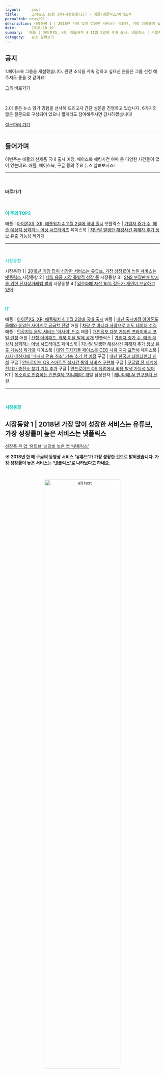 ```yaml
---
layout:     post
title:      스낵뉴스 10월 3주(시장동향/IT) - 애플/넷플릭스/페이스북
permalink: news/91
description: 시장동향 1 | 2018년 가장 많이 성장한 서비스는 유튜브, 가장 성장률이 높은 서비스는 넷플릭스  ,시장동향 2 | 네일 용품 시장 폭발적 성장 중 ,시장동향 3 | SNS 부당판매 방지를 위한 전자상거래법 발의 ,시장동향 4 | 암호화폐 자산 16% 정도가 개인이 보유하고 있어 ,애플 | 아이폰XS, XR, 애플워치 4 11월 2일에 국내 출시 ,애플 | 내년 출시예정 아이폰도 올해와 동일한 사이즈로 공급할 전망 ,에플 | 차량 뿐 아니라 사람으로 지도 데이터 수집 ,애플 | 인공지능 음악 서비스 '아사이' 인수 ,애플 | 개인정보 다운 가능한 프라이버시 포털 런칭 ,애플 | 신형 아이패드, 맥북 이달 말에 공개 ,넷플릭스 | 가입자 증가 수, 매출 예상치 상회하는 어닝 서프라이즈 ,페이스북 | 지난달 발생한 해킹사건 피해자 추가 정보 유출 가능성 제기돼  ,페이스북 | 지난달 발생한 해킹사건에서 한국 계정 약 3만 5천개 유출 ,페이스북 | 대형 투자자들 페이스북 CEO 사퇴 지지 표명해 ,페이스북 | 자사 메신저에 '메시지 전송 취소' 기능 추가 할 예정 ,구글 | 내년 한국에 데이터센터 신설 ,구글 | 안드로이드 OS 스마트폰 실시간 통역 서비스 구현해 ,구글 | 구글맵 전 세계에 전기가 충전소 찾기 기능 추가 ,구글 | 안드로이드 OS 유럽에서 비용 발생 가능성 있어 ,KT | 목소리로 인증하는 간편결제 '지니페이' 개발 ,삼성전자 | 캐나다에 AI 연구센터 신설
date:       2018-10-19
summary:   애플 | 아이폰XS, XR, 애플워치 4 11월 2일에 국내 출시, 넷플릭스 | 가입자 증가 수, 매출 예상치 상회하는 어닝 서프라이즈, 페이스북 | 지난달 발생한 해킹사건 피해자 추가 정보 유출 가능성 제기돼 
category:   뉴스 살펴보기
---
```


## 공지

1.페이스북 그룹을 개설했습니다. 관련 소식을 계속 접하고 싶으신 분들은 그룹 신청 해주셔도 좋을 것 같아요!

[그룹 바로가기](https://www.facebook.com/groups/2025149054465611/?ref=group_browse_new)

<br>

2.더 좋은 뉴스 읽기 경험을 선사해 드리고자 간단 설문을 진행하고 있습니다. 
6가지의 짧은 질문으로 구성되어 있으니 짧게라도 참여해주시면 감사하겠습니다!

<a href="http://bit.ly/2KJo4HB" onclick="ga(send, event, 기사, 설문조사, 서베이);"><span>설문하러 가기</span></a>

- - -

## 들어가며 

이번주는 애플의 신제품 국내 출시 예정, 페이스북 해킹사건 여파 등 다양한 사건들이 많이 있는데요.
애플, 페이스북, 구글 등의 주요 뉴스 살펴보시죠!

- - -

<br>


#### 바로가기 

<br>

<a href="#top3"></a><span style = "color: #00c3bd; font-weight: 700;">이 주의 TOP3</span>

애플 | [아이폰XS, XR, 애플워치 4 11월 2일에 국내 출시](#apple1)
넷플릭스 | [가입자 증가 수, 매출 예상치 상회하는 어닝 서프라이즈](#netflix)
페이스북 | [지난달 발생한 해킹사건 피해자 추가 정보 유출 가능성 제기돼](#facebook1)


- - -


<br>

<a href="#market"></a><span style = "color: #00c3bd">시장동향</span>

시장동향 1 | [2018년 가장 많이 성장한 서비스는 유튜브, 가장 성장률이 높은 서비스는 넷플릭스 ](#market1)
시장동향 2 | [네일 용품 시장 폭발적 성장 중](#market2)
시장동향 3 | [SNS 부당판매 방지를 위한 전자상거래법 발의](#market3)
시장동향 4 | [암호화폐 자산 16% 정도가 개인이 보유하고 있어](#market4)

<br>

<a href="#it"></a><span style = "color: #00c3bd">IT</span>

애플 | [아이폰XS, XR, 애플워치 4 11월 2일에 국내 출시](#apple1)
애플 | [내년 출시예정 아이폰도 올해와 동일한 사이즈로 공급할 전망](#apple2)
애플 | [차량 뿐 아니라 사람으로 지도 데이터 수집](#apple3)
애플 | [인공지능 음악 서비스 '아사이' 인수](#apple4)
애플 | [개인정보 다운 가능한 프라이버시 포털 런칭](#apple5)
애플 | [신형 아이패드, 맥북 이달 말에 공개](#apple6)
넷플릭스 | [가입자 증가 수, 매출 예상치 상회하는 어닝 서프라이즈](#netflix)
페이스북 | [지난달 발생한 해킹사건 피해자 추가 정보 유출 가능성 제기돼 ](#facebook1)
페이스북 | [대형 투자자들 페이스북 CEO 사퇴 지지 표명해](#facebook3)
페이스북 | [자사 메신저에 '메시지 전송 취소' 기능 추가 할 예정](#facebook4)
구글 | [내년 한국에 데이터센터 신설](#google1)
구글 | [안드로이드 OS 스마트폰 실시간 통역 서비스 구현해](#google2)
구글 | [구글맵 전 세계에 전기가 충전소 찾기 기능 추가](#google3)
구글 | [안드로이드 OS 유럽에서 비용 발생 가능성 있어](#google4)
KT | [목소리로 인증하는 간편결제 '지니페이' 개발](#kt)
삼성전자 | [캐나다에 AI 연구센터 신설](#samsung)

- - -

<br>

#### <a name="market"></a><span style = "color: #00c3bd">시장동향</span>

## <a name="market1"></a>시장동향 1 | 2018년 가장 많이 성장한 서비스는 유튜브, 가장 성장률이 높은 서비스는 넷플릭스  
[성장폭 큰 앱 ‘유튜브’·성장비 높은 앱 ‘넷플릭스’](http://www.zdnet.co.kr/news/news_view.asp?artice_id=20181016084241&type=det&re=zdk)


<strong> &#9728; 2018년 한 해 구글의 동영상 서비스 ‘유튜브’가 가장 성장한 것으로 밝혀졌습니다. 가장 성장률이 높은 서비스는 ‘넷플릭스’로 나타났다고 하네요.</strong>

<br>

<p align ="middle">    
 <img src="http://image.zdnet.co.kr/2018/10/16/paikshow_7AETv1H85kx.jpg" alt="alt text" width = "70%">
</p>

<br>



- 앱 분석 업체 와이즈앱이 올해 가장 많이 성장한 앱 9개를 공개했는데요.

- 올해 가장 크게 성장한 앱은 '유튜브'로 4천 788점에서 5천392점으로 604점이 증가했다고 합니다.(1/1 ~ 9/30기준)   
사용자는 올 1월 2천880만 명에서 9월에는 3천109만 명까지 증가했다고 하네요.

-  2위는 '삼성페이'로 910점에서 1천 290점으로 380점이 증가했습니다. 
사용자는 682만 명에서 1천 26만 명까지 증가했다고 하네요.

- 3위는 '인스타그램'으로 1천 41점에서 1천 369점으로 328점이 증가했습니다.   
사용자는 658만 명에서 804만 명까지 증가했다고 하네요.

- 4위는 '카카오페이지'로 698점에서 997점으로 299점이 증가했습니다. 
사용자는 345만 명에서 416만 명까지 증가했다고 하네요.
​
- 5위는 '티맵'으로 572점에서 801점으로 229점이 증가했습니다.   
사용자는 343만 명에서 462만 명까지 증가했다고 하네요.

- 6위부터는 '카카오맵', '당근마켓', '넷플릭스', '토스' 등이 차지했습니다.

- 한편 성장 비율로는 133점에서 265점으로 99% 성장한 넷플릭스가 1위를 차지했습니다.
넷플릭스 사용자는 34만 명에서 90만 명까지 증가했다고 하네요.

<br>

## <a name="market2"></a>시장동향 2 | 네일 용품 시장 폭발적 성장 중
['셀프 네일' 열풍, 용품시장 폭발적 성장](http://www.econovill.com/news/articleView.html?idxno=348580)

<strong> &#9728; 셀프 네일이 여성 소비자들 사이에 인기를 끌고 있습니다.</strong>

- 최근 셀프네일은 온라인과 오프라인을 가리지 않고 인기가 높아지고 있습니다.   
시장조사업체 유로모니터에 따르면 현재 국내 셀프네일 시장 규모는 지난해 822억원대로 성장했다고 합니다. 

- CJ올리브넥트웍스가 운영하는 '올리브영'에 따르면 올해 상반기 셀프 네일 제품 판매금액이 지난해 같은 기간에 비해 80% 증가했습니다.  
작년대비 매출액이 3배 가까이 증가했다고 하는데요. 

- 같은 기간 롯데쇼핑의 H&B스토어 '롭스'에서도 네일 제품 카테고리 매출이 22% 증가했습니다.   
이밖에 온라인 쇼핑몰 11번가는 네일 스티커형 제품 거래액이 65% 늘었다고 밝혔습니다. 

- GS리테일이 운영하는 H&B스토어 '랄라블라'는 올해 상반기 동안 네일 카테고리 매출이 전년 동기간 대비 약 128%로 신장했습니다. 
랄라블라 측에 따르면 손톱정리용 소도구의 매출이 약 118%, 네일 스티커 및 인조손톱류의 매출이 134%, 매니큐어의 매출이 110%로 급증했다고 하네요.

- 셀프 네일이 인기 있는 이유는 편리함과 경제적인 면인 것으로 알려져있습니다.   
기본적으로 네일아트 숍을 방문해 전문적으로 시술을 받는 것에 비해 상대적으로 저렴하고 시간이 적게 걸리기 때문입니다.   
셀프 네일을 할 때 드는 비용은 적게는 몇 천원에서 많게는 2만원 가량인데 반해 네일숍에 방문해 아티스트한테 전문 시술을 받으면 보통 비용은 3만원~10만원 정도의 비용이 든다고 합니다. 

<br>

## <a name="market3"></a>시장동향 3 | SNS 부당판매 방지를 위한 전자상거래법 발의
[ '제2의 미미쿠키 사태' 막는 전자상거래법 발의](http://www.zdnet.co.kr/news/news_view.asp?artice_id=20181018110211&type=det&re=zdk)

<strong> &#9728; 제2의 미미쿠키 사태를 방지하기 위해 소셜미디어 상에 일정 규모 이상의 판매자를 관리 감독 범위에 포함시키는 법안이 발의되었습니다.</strong>

- 최근 SNS 상에서 코스트코 제품을 유기농 제품이라고 속여 부당이득을 취한 미미쿠키 사태가 논란이 된 적 있었는데요.  
국회 정무위원회 소속 이태규 의원(바른미래당)은 전자상거래법의 적용 예외 범위를 한정하는 '전자상거래 등에서의 소비자보호에 관한 법률' 일부 개정안을 발의했다고 밝혔습니다.

- 이태규 의원실에 따르면 현재도 인스타그램에 ‘수제쿠키’, ‘수제케이크’를 검색하면 각각 20만 여개, 35만 여개의 게시물이 올라와 있지만   
대다수 판매자들이 사업자 번호와 통신판매업 신고 여부를 제대로 기재하지 않았다고 하네요.

- 의원은 이번 미미쿠키 사태가 현행 전자상거래법의 허술함 때문에 발생했다고 지적했습니다.   
현행법 상 음식료 등을 인접지역에 판매하기 위한 거래에 대해 통신판매업자 신고, 신원 및 거래조건에 대한 정보의 제공, 청약철회 등을 적용 예외하고 있으나,   
이 법의 적용 예외 범위가 불분명 해 악용의 소지가 있다는 것이 골자입니다.

- 이번에 발의한 전자상거래법 개정안은 적용 예외로 규정하고 있는 ‘일상 생활용품, 음식료 등을 인접지역에 판매하는 거래’를   
‘일상 생활용품, 음식료 등을 인접지역에 판매하는 경우로서 대통령령으로 정하는 거래 빈도 또는 규모 미만의 거래’로 적용 예외 범위를 분명히 함으로써 같은 사태를 방지해고자 했습니다.

- 서울시 전자상거래센터에 따르면 SNS 마켓 피해 사례는 2014년 106건에서 지난해 814건으로 8배 증가했다고 하네요.

<br>

## <a name="market4"></a>시장동향 4 | 암호화폐 자산 16% 정도가 개인이 보유하고 있어
[탈중앙화라더니…"암호화폐 자산 16%만 개인 보유"](http://news1.kr/articles/?3453694)

<strong> &#9728; 암호화폐 자산 중 약 16%만 분산되어있다는 분석이 나왔습니다.</strong>

<br>

<p align ="middle">    
 <img src="http://image.news1.kr/system/photos/2018/10/18/3348403/article.jpg" alt="alt text" width = "70%">
</p>

{: refdef: style="text-align: center;"}
###### _출처 : 뉴스1_
{: refdef}

<br>





- 암호화폐 관련 시장분석업체 'Cryptocompare'는 79쪽 분량의 보고서에서 "암호화폐 생태계 발전과 가치 상승은 참여하는 독립 개발자와 일반 이용자 수치 추이에 달렸다"고 강조했는데요.

- 크립토컨페어 측의 분석에 따르면 암호화폐 가운데 55%는 중앙화된 단체나 조직 등이 보유하고 있다고 합니다.   
또한 30% 가량은 '부분 중앙화'된 조직이 보유하고 있고 16% 정도만 개인에 해당하는 사용자들이 보유한 것으로 확인됐다고 하네요. 

- 또한 게리 겐슬러 전 미국 상품선물거래위원회(CFTC) 위원장이 최근 "암호화폐 규제를 강화하고 이를 증권으로 분류해야 한다"는 발언을 설명하며   
보안에 있어 시장에 확신을 주지 못하고 있는 비트코인보다 분권화와 보안에서 강한 리플과 이더리움이 우세해질 것이라고 예상된다고 보고서에 밝히기도 했습니다.

<br>


#### <a name="it"></a><span style = "color: #00c3bd">IT</span>

## <a name="apple1"></a>애플 | 아이폰XS, XR, 애플워치 4 11월 2일에 국내 출시
[ 아이폰XS·아이폰XR·애플워치4'...내달 2일 동시 출격](http://www.etnews.com/20181012000269)
[ '아이폰XS·XR·애플워치4' 11월2일 국내 출시 확정(종합)](http://view.asiae.co.kr/news/view.htm?idxno=2018101807431684700)

<strong> &#9728; 애플이 아이폰XS, 아이폰XS MAX, 아이폰XR, 애플워치 시리즈4가 11월 2일 국내에 동시 출시됩니다. </strong>

<br>

<p align ="middle">    
 <img src="http://img.etnews.com/photonews/1810/1117905_20181012162415_758_0001.jpg" alt="alt text" width = "70%">
</p>

<br>


- 애플이 여러 신제품을 동시에 출시하는 건 이번이 처음인데요.   
현재 삼성, 화웨이 등 스마트폰 제조사 간 경쟁이 치열해지고 있다는 점을 고려하면 이번 출시는 초기 판매량을 확대할 수 있다는 점, 
경쟁사 신제품 출시에 대비할 수 있다는 점, 국가별 출시 시기에 따른 소비자 불만을 최소화할 수 있다는 점 등을 두루 감안한 결정으로 풀이됩니다. 

- 이통사 고위 관계자는 “애플이 신형 아이폰 시리즈 동시 출시를 먼저 제안하면서 전체 일정을 다시 조율하게 됐다”,   
“지난해처럼 신제품을 각각 다른 날 출시하는 것보다 같은 날 동시 출시하는 것이 효과가 더 크다고 판단한 것 같다”고 밝혔습니다. 

- 또한 상대적으로 2개의 다른 휴대폰 보다 저렴한 아이폰XR를 동시에 투입해서 '아이폰 고가 논란'을 잠재우기 위한 시도라는 관측도 있습니다.

- 다른 이통사 관계자는 “아이폰XS 시리즈에 비해 아이폰XR, 애플워치 시리즈4 공급 물량이 턱없이 부족한 것으로 알고 있다”,   
“예약 가입자를 대상으로 한 우선 판매가 이뤄질 가능성이 매우 짙다”고 말했습니다.

<br>

[애플 신작 상세 내용 보러가기](https://seanlion.github.io/news/81#apple1)

<br>

## <a name="apple2"></a>애플 | 내년 출시예정 아이폰도 올해와 동일한 사이즈로 공급할 전망
[ 애플, 내년 아이폰 모델도 올해와 동일](http://www.inews24.com/view/1132843?rrf=nv)

<strong> &#9728; 애플이 내년에도 아이폰 신모델을 올해와 동일한 3가지 제품으로 공급할 전망으로 알려졌습니다.</strong>

- 애플에 정통한 TF인터내셔날증권 밍치 궈 애널리스트는 최근 작성한 투자보고서에서 애플이 2019년형 아이폰을 2018년 모델과 같은 3가지 크기로 공급할 것으로 내다봤는데요.  
밍치 궈 애널리스트는 애플이 내년에도 5.8인치와 6.5인치 OLED 아이폰, 6.1인치 LCD 아이폰을 선보일 것으로 예상했습니다.

- 올해 애플은 지난달 5.8인치 OLED 아이폰XS와 6.5인치 OLED 아이폰XS MAX, 6.1인치 LCD 아이폰XR을 출시한 바 있습니다. 

- 다만 일각에서는 2019년 아이폰은 전작보다 더 빨라진 애플칩 A13칩과 트리플 렌즈 카메라 시스템, 한층 개선된 전면 트루뎁스 카메라 시스템이 탑재되고 애플펜슬을 지원하는 차별화가 나타날 것으로 내다봤습니다.

- 또한 밍치 궈 애널리스트는 아이폰XR의 인기로 4분기 아이폰 판매량이 당초 예상했던 것보다 더 큰 폭으로 증가할 것으로 전망했습니다.   
그는 애플의 4분기 아이폰 판매량을 당초 예상보다 10% 늘어난 7천 500만 ~ 8천만 대로 점쳤다고 하네요.

<br>

## <a name="apple3"></a>애플 | 차량 뿐 아니라 사람으로 지도 데이터 수집
[ 애플, 인해전술로 지도 데이터 수집](http://www.zdnet.co.kr/news/news_view.asp?artice_id=20181014082643&type=det&re=zdk)

<strong> &#9728; 애플이 지도 수집을 위해 자동차뿐 아니라 거대한 카메라 장치가 담긴 배낭을 짊어진 사람을 동원된 것으로 확인됐습니다.</strong>

- 미국 애플 전문매체인 MacRumors에 따르면 거리에서 배낭 유형의 거대한 카메라 장치를 짊어지고 작업 중인 한 남성의 사진이 유출됐다고 합니다.    
검은색 가방에는 ‘Apple Maps’라는 표기가 있어, 애플 맵 앱에 대한 데이터를 수집하는 것으로 추정됐습니다.

<br>

<p align ="middle">    
 <img src="http://image.zdnet.co.kr/2018/10/14/paikshow_GKIDBY1Ro13.jpg" alt="alt text" width = "70%">
</p>

{: refdef: style="text-align: center;"}
###### _출처 : MacRumors_
{: refdef}

<br>

​
- 배낭에는 주위 360도를 촬영할 수 있는 여러 카메라가 붙어있는 것뿐 아니라, [라이다(Lidar)](https://www.bloter.net/archives/303561) 장치도 확인됐다고 하네요.   
GPS 장치도 내장돼 있을 것으로 보인다고 합니다. 
  
- 외신은 애플이 라이다를 사용해 보다 정확한 3D 데이터를 수집하고, 지도 앱뿐 아니라 애플이 개발 중인 자율주행차 기술에도 응용될 것으로 예상했습니다.  
또한 “카메라를 개량하고 인해전술을 써서 거리를 샅샅이 돌아다니는 방법으로 애플이 지도 앱 개선과 자율주행차 개발에 꾸준한 노력을 기울이는 것 같다”고 말했습니다.

<br>

## <a name="apple4"></a>애플 | 인공지능 음악 서비스 '아사이' 인수
[애플, 음악 사업 확대…'샤잠' 이어 AI 뮤직앱 '아사이' 인수](http://news.hankyung.com/article/2018101676767)

<strong> &#9728; 애플이 음악 사업 확장을 위해 인공지능 뮤직 서비스 '아사이'(Asaii)를 인수했습니다.</strong>

- 애플은 아사이를 약 1억 달러(약 1133억원)에 인수했다고 합니다.   
아사이는 머신러닝 알고리즘으로 다음 주 어떤 아티스트의 곡이 차트에서 1위를 차지할지 예측하는 스트리밍 분석 서비스입니다.

<br>

<p align ="middle">    
 <img src="https://cdn.vox-cdn.com/thumbor/tvoDR3A76X-joT4usioI4Lw-D2k=/0x0:2880x1564/1200x800/filters:focal(1210x552:1670x1012)/cdn.vox-cdn.com/uploads/chorus_image/image/61772133/discover_pro.0.png" alt="alt text" width = "70%">
</p>

<br>



- 애플은 음악 서비스 강화를 위해 올해 초에 음악을 인식해서 알려주는 서비스인 '샤잠'을 인수한 바 있습니다.

- 현재 애플뮤직은 가입자가 5000만 명 수준으로 음악 서비스 1위 스포티파이에 밀린다는 평가를 받고 있는데요.
아사이의 인수가 애플뮤직에 얼마나 영향을 줄지 기대해 봐야 할 것 같습니다.

<br>

## <a name="apple5"></a>애플 | 개인정보 다운 가능한 프라이버시 포털 런칭
[애플 '프라이버시 포털' 론칭…구글·페이스북과 차별화 시도](http://www.segye.com/newsView/20181018002944)

<strong> &#9728; 애플이 아이폰·아이패드·애플워치 등 자사 제품 사용자들에게 수집된 자신의 개인정보를 다운로드할 수 있도록 하는 ‘프라이버시 포털’ 서비스를 미국에서 시작했습니다.</strong>

- 미 IT 매체들은 애플이 사용자가 자신의 개인 데이터를 다운로드하기 위한 새로운 프라이버시 포털을 포함해 개인정보보호 웹사이트를 새롭게 단장하고 확장했다고 보도했습니다.   
이제 사용자는 프라이버시 포털을 통해 그동안 애플 기기를 사용하면서 입력한 개인정보가 어떻게 저장돼 있는지 확인할 수 있다고 하네요. 

- 애플은 유럽연합(EU)의 일반정보보호규정(GDPR)에 따라 유럽에서 지난 5월부터 포털을 시험 운용했는데요. 
이번에는 미국에서 사용자들에게 첫 선을 보이게 됩니다. 또한 캐나다, 호주, 뉴질랜드 사용자들도 자신들의 데이터를 요청할 수 있다고 하네요.

- 애플이 이러한 포털을 만든 이유는 온라인 개인정보 도용이 심각한 이슈로 부상한 상황에서 자신들은 이를 상업적 목적으로 사용하지 않고 있다는 점을 강조하려는 의도로 보이는데요.

- 팀 쿡 애플 최고경영자(CEO)도 지난 3월 한 인터뷰에서 “사실 우리가 고객을 돈으로 봤다면 충분히 많은 돈을 벌 수 있었다. 하지만, 우리는 그렇게 하지 않는 걸 선택했다”고 밝힌 걸 보면 구글, 페이스북 등의 경쟁사를 의식해 선보인 것을 알 수 있습니다. 

- 팀 쿡은 다음 주 벨기에 브뤼셀에서 열리는 국제 개인정보보호 콘퍼런스에서 기조연설을 할 예정이라고 하네요.

<br>

## <a name="apple6"></a>애플 | 신형 아이패드, 맥북 이달 말에 공개
[애플, 신형 아이패드 프로·맥북 30일 공개](http://news.mt.co.kr/mtview.php?no=2018101908200474716)

<strong> &#9728; 애플의 새로운 '아이패드 프로'와 '맥북'이 10월 30일 뉴욕 브루클린에서 공개될 전망입니다.</strong>

<br>

<p align ="middle">    
 <img src="http://thumb.mt.co.kr/06/2018/10/2018101908200474716_1.jpg" alt="alt text" width = "70%">
</p>

<br>


- 미 IT 매체 폰아레나에 따르면 애플이 새로운 하드웨어 공개 행사에 앞서 미디어에 초대장을 발송했다고 합니다.   
이번 행사에는 지난번에 공개되지 않은 신형 아이패드 프로를 선보일 것이 유력한 것으로 보이며 아이패드 프로 외에 맥북, 맥북 에어, 에어팟 2세대 등의 공개도 예상됩니다.

- 초대장에는 'There's more in the making'이란 문구가 들어가 있는데요.   
이는 생산적인 작업을 위한 새로운 제품에 대한 예고로, 아이패드 프로와 애플 펜슬 2 공개 힌트로 풀이되네요.

- 새로운 아이패드 프로는 달라진 외관과 함께 11인치와 12.9인치 두 가지로 공개될 전망입니다.   
11인치 제품은 기존 10.5인치 제품의 전체 크기는 유지하면서, 베젤을 줄여 화면만 늘렸으며, 12.9인치 제품은 디스플레이 크기는 그대로 유지하며 전체 제품 크기를 줄인다고 하네요.

- 가격 부담 때문에 OLED 디스플레이가 아닌 LCD를 사용할 것으로 예상되며, 상단에 3D 얼굴인식 보안을 제공하는 페이스 ID를 위한 트루 뎁스 카메라가 탑재될 전망이라고 합니다. 
한편 라이트닝 단자 대신 USB C타입 단자가 적용될 것으로 알려졌으며 3.5mm 이어폰 단자가 없는채로 나올 수도 있다고 하네요.

- 관련 영상 보기

<br>

{% include youtubeplayer.html id="Uaq_eUIsw3o" %} 


<br>

## <a name="netflix"></a>넷플릭스 | 가입자 증가 수, 매출 예상치 상회하는 어닝 서프라이즈
[넷플릭스, 또 웃었다…가입자·매출 예상치 상회](http://www.zdnet.co.kr/news/news_view.asp?artice_id=20181017090622)

<strong> &#9728; 넷플릭스의 3분기 실적과 가입자 수가 모두 예상치를 웃돌면서 시장을 놀라게 했습니다.</strong>

- CNBC를 비롯한 주요 외신들은 미국 스트리밍 서비스업체 넷플릭스의 3분기 매출이 40억 달러로 집계됐다고 보도했습니다.

​
<br>

<p align ="middle">    
 <img src="http://image.zdnet.co.kr/2018/10/17/sini_Bnpl5c5ZeLZJWnY.jpg" alt="alt text" width = "70%">
</p>

{: refdef: style="text-align: center;"}
###### _출처 : zdnet Korea_
{: refdef}

<br>

- 신규 가입자 역시 696만명으로 예상치인 520만명을 크게 웃돌았는데요. 
이로써 넷플릭스의 전체 가입자 수는 1억 3천 700만명으로 늘어났습니다. 

- 넷플릭스는 4분기 신규 가입자 수를 940만명으로 예상했다고 하네요.  

- 실적 공개 직후 넷플릭스 주가는 시간외 거래에서 15% 상승한 398달러에 이르렀는데요.  
​리드 헤이스팅스 최고경영자(CEO)는 “매출과 가입자 모두 예상치를 웃돌았다”면서 분기 실적에 만족한다는 뜻을 밝혔습니다.

- 한편 넷플릭스는 내년 초부터 분기 가입자 예상치 추정 방식을 변경할 예정이라고 밝혔는데요.   
그 동안 넷플릭스는 시범 서비스 이용자들까지 전부 합산해 왔는데 앞으로는 유료 가입자만 증가 수치에 포함시키게 된다고 합니다. 
​
<br>
<br>

## <a name="facebook1"></a>페이스북 | 지난달 발생한 해킹사건 피해자 추가 정보 유출 가능성 제기 & 한국 계정 약 3만 5천개 유출
[페이스북 예상보다 민감 정보 털려 "2900만명 영향"](http://www.etnews.com/20181014000027)

<strong> &#9729; 지난달 발생한 페이스북 해킹 사건으로 사용자 2900만명 개인정보가 해커에 탈취된 것으로 나타난 가운데 일부 사용자는 금융정보까지 노출됐을 가능성이 제기돼 논란이 더 커질 것으로 보입니다.</strong>

- CNN·CNBC 등에 따르면 개인정보가 탈취된 페이스북 사용자 2900만명 중 절반에 달하는 1400만명은   
이름, 전화번호, 이메일 주소 외에 연락처 정보, 성별, 구사하는 언어, 종교, 친구와 관계·지위까지 노출됐다고 합니다. 

- 또한 최근 로그인 정보와 검색기록, 사용하는 디바이스 유형 등도 해킹 당했다고 하는데요.   
나머지 사용자 1500만명은 이름, 전화번호, 이메일 주소 세 가지만 유출됐다고 하네요. 

- 페이스북은 지난달 28일 해킹 사건 발표 당시 해커가 '뷰 애즈(View As)'기능에 침입했다고 밝혔습니다.
뷰 애즈는 사용자가 자신 계정이 다른 사용자에게 어떻게 보이는지 확인하는 미리보기 기능입니다.

- 가이 로젠 페이스북 부사장은 블로그를 통해 “해킹 사건은 연방수사국(FBI)이 수사 중이다. 해킹 배후에 누가 있는지는 말할 단계가 아니다”,   
“우리는 이번 공격을 감행한 해킹 그룹이 다른 방식으로 페이스북을 이용했는지 알아보고 있다”라고 말했습니다. 

- 한편 한국인 유출 계정 수는 3만4891개인 것으로 추정됩니다.   
방통위 관계자는 “한국인 개인정보의 정확한 유출규모, 유출경위 및 기술적·관리적 보호조치 준수 여부 등 조사를 진행하고, 법 위반 시 엄정하게 조치할 계획”이라고 밝혔습니다. 

- 페이스북의 계열사인 인스타그램, 왓츠앱, 오큘러스, 메신저키즈 등은 해킹에 포함되지 않았다고 말했습니다.   
페이스북은 이번 사건 조사와 관련해 미 연방거래위원회(FTC), 아일랜드 데이터보호위원회(IDPC) 등과 공조한다고 밝혔습니다. 

<br>

## <a name="facebook3"></a>페이스북 | 대형 투자자들 페이스북 CEO 사퇴 지지 표명해
[페북 대형 투자자들 "저커버그 CEO 사퇴" 지지](http://www.zdnet.co.kr/news/news_view.asp?artice_id=20181018083203)

<strong> &#9729; 페이스북 주요 투자자들이 마크 저커버그가 최고경영자에서 사퇴하고 이사회 의장으로 2선 퇴진하는 방안을 지지하고 나섰습니다.</strong>

- 미국 뉴욕시 감사원장을 포함한 로드 아일랜드 주, 일리노이 주, 펜실베이니아 주의 재무부와 뉴욕시 감사관은 페이스북 이사회에 이사회 의장을 별도 직책으로 독립시키자고 제안했다고 하는데요.   
일리노이 주 재무담당 마이클 프리치스는 "페이스북의 지배구조는 투자자들을 위험에 빠뜨리고 있다. 지금은 변화의 시간이며, 투자자들의 신뢰를 회복하고 주주 가치 보호를 위해 마크 저커버그가 더 많은 책임을 져야 한다."고 밝혔습니다.

- 하지만 씨넷은 이런 제안은 상징적인 것이라고 평했는데요.

- 왜냐하면 저커버그의 총 지분율은 20%에 불과하지만 차등 의결권을 통해 60%에 가까운 의결권 행사가 가능하기 때문입니다.   
미국은 다양한 주식을 발행할 수 있는 복수의결권주식 제도를 시행 중인데, 저커버그가 보유한 주식의 등급은 보통 주식보다 10배의 표를 행사할 수 있기에 파워가 막강합니다.

- 작년에도 페이스북에서는 독립의장을 선출하자는 비슷한 제안이 나왔지만, 통과하지 못했습니다.   
이 새로운 제안은 내년 5월 페이스북 연례 주주 총회에서 투표하게 될 예정이라고 하니 결과가 어떻게 나올지 궁금해지네요.

<br>

## <a name="facebook4"></a>페이스북 | 자사 메신저에 '메시지 전송 취소' 기능 추가 할 예정
[페이스북 메신저도 '메시지 전송 취소' 기능 넣는다](http://view.asiae.co.kr/news/view.htm?idxno=2018101412430649015)

<strong> &#9728; 페이스북 메신저에도 '메시지 전송 취소' 기능이 생깁니다.</strong>


- IT 전문매체 테크크런치에 따르면 페이스북이 페이스북 메신저에서 '메시지 전송 취소(Unsend)' 기능을 도입하기 위해 내부 테스트를 진행하고 있다고 합니다. 

- 현재 모바일 앱을 전문적으로 분석하는 제인 만춘이 해당 기능을 시험한 화면을 트위터에 공개한 상태입니다. 

<br>

<p align ="middle">    
 <img src="http://cphoto.asiae.co.kr/listimglink/1/2018101412372052079_1539488241.jpg" alt="alt text" width = "70%">
</p>

{: refdef: style="text-align: center;"}
###### _출처 : 제인 만춘 트위터_
{: refdef}

<br>





- 현재 페이스북 메신저에서는 자신의 대화창에서만 메시지를 삭제할 수 있지만 메시지 전송 취소 기능이 도입되면 상대방의 대화창에서도 메시지를 삭제할 수 있게 되는데요.   
다만 전송 후 일정 시간 이내에만 메시지를 삭제할 수 있다고 하네요.

- 테스트 화면에서는 상대방이 읽지 않은 메시지를 누른 후 '전송 취소(unsend)'하는 장면이 나온옵니.   
전송을 취소한 후 '삭제했다'는 메시지가 남는지, 몇 분 이내에 메시지를 삭제할 수 있는지는 공개되지 않았습니다.

- 페이스북 측은 "메시지 전송 취소 기능을 도입하겠다는 계획에 변함이 없다"며 "내부적으로 기능을 테스트 해보고 전체 이용자에게 확대 적용할 것"이라고 밝혔습니다. 

<br>

## <a name="google1"></a>구글 | 내년 한국에 데이터센터 신설
[구글, 내년 한국에 데이터센터...외국계 클라우드 공세](http://www.etnews.com/20181015000361)

<strong> &#9728;구글이 내년 한국에 데이터센터를 설립합니다. </strong>

- 구글은 최근 국내 클라우드 사업 파트너 대상으로 내년 '서울 리전' 설립 계획을 밝혔습니다. 

- 전자신문이 입수한 구글 클라우드 플랫폼 로드맵에 따르면 구글은 내년 서울과 취리히(스위스), 오사카(일본)에 리전을 신규 설립한다고 하네요.   
구글은 올해 홍콩(중국)과 로스앤젤레스(미국)에 리전 설립 계획을 발표한 바 있습니다. 

<br>

<p align ="middle">    
 <img src="http://img.etnews.com/photonews/1810/1118479_20181015155334_256_0002.jpg" alt="alt text" width = "70%">
</p>

<br>


- 그동안 구글은 국내 클라우드 시장에 소극적이었는데요. 
아마존웹서비스(AWS), 마이크로소프트(MS) 등 주요 클라우드 기업은 3년 전부터 국내 리전을 설립하고 시장을 적극 공략해 왔지만 구글은 국내에서 움직임이 미미했습니다. 

- 하지만 구글이 입장을 바꿔 서울 리전을 설립하는 건 시장 성장 가능성을 확인했기 때문이라는 평이 있는데요.   
그동안 한국은 미국, 일본 등 주요 국가에 비해 클라우드 도입이 더뎠지만 3년 전 세계 1위 클라우드 업체 AWS가 국내에 진출한 이후 분위기가 바뀌었습니다. 

- 삼성전자를 시작으로 LG전자, 아모레퍼시픽, 신한은행 등 국내 분야별 대기업들이 클라우드를 도입했으며, 최근 공공기관과 금융권이 클라우드 규제 개선을 선언했습니다. 
즉 내년부터 신규 시장이 열리게 되는데요.   
가트너는 국내 클라우드 이용 지출이 올해 2조원 규모에서 2021년 3조4400억원대로 늘어날 것이라고 전망했습니다.

- 따라서 구글은 국내 클라우드 사업 강화 일환으로 올해 초부터 데이터센터 설립 물밑 작업에 들어갔습니다.   
국내 이동통신사와 접촉, 서울 데이터센터 위치와 규모 등을 조율했다고 하네요. 

- 현재 구글이 합류하면서 국내 클라우드 시장은 세계 1, 2, 3위 기업의 격전지가 되었습니다.   
오라클도 내년 국내 데이터센터 설립을 공식화하는 등 영업 진출이 예상되는 가운데 기업 간 경쟁이 치열해질 것으로 전망됩니다.

<br>

## <a name="google2"></a>구글 | 안드로이드 OS 스마트폰 실시간 통역 서비스 구현해
[안드로이드폰, 실시간 통역 서비스 구현](http://www.inews24.com/view/1132761?rrf=nv)

<strong> &#9728; 픽셀 3에서만 구현되었던던 실시간 통역 기능이 앞으로 구글 어시스턴트 기능을 탑재한 안드로이드폰에서도 사용될 수 있을 것 같습니다.</strong>

<br>

<p align ="middle">    
 <img src="http://image3.inews24.com/image_gisa/201810/1539586268876_1_160948.jpg" alt="alt text" width = "70%">
</p>

<br>


- 구글 실시간 통역 기능은 최근 발표한 블루투스 헤드폰 '구글 픽셀버드'에서 지원하는데요. 
이제는 구글 어시스턴트 기능을 갖춘 헤드폰이나 안드로이드폰에서도 이용할 수 있게 됩니다.

- 실시간 통역 기능은 최근 업데이트를 통해 구글픽셀버드에서 40개 국어로 실시간 번역을 구현했습니다.   
다만 두 사람끼리 대화중에 하는 실시간 통역기능은 혼자서 하는 것보다 지원언어 개수가 27개로 줄어든다고 하네요.

- 이에 구글의 스마트홈 시장 공략도 더욱 활성화될 것으로 예상됩니다.
현재 스마트홈 시장에서는 디지털 어시스턴트 서비스인 아마존의 알렉사, 구글의 어시스턴트가 각사 하드웨어 플랫폼과 연계해 스마트홈 기기를 음성으로 제어하고 관리할 수 있도록 지원하고 있습니다. 

<br>

## <a name="google3"></a>구글 | 구글맵 전 세계에 전기가 충전소 찾기 기능 추가
[구글맵, 전기차 충전소 찾기 기능 추가](http://www.zdnet.co.kr/news/news_view.asp?artice_id=20181017071951&type=det&re=zdk)

<strong> &#9728; 구글이 구글맵에 근처 전기차 충전소 검색 기능을 추가했습니다.</strong>

- 미국 내 전기차 이용자들은 업데이트된 구글맵으로 SemaConnect, EVgo, Blink 등이 설치한 전기차 충전소 검색을 할 수 있다고 하네요.   
영국에서는 ChargeMaster와 Pod Point가 설치한 충전소 검색이 가능하다고 합니다.   
호주와 뉴질랜드에서는 ChargeFox 충전소 검색이 지원됩니다.

<br>
<p align ="middle">    
 <img src="http://image.zdnet.co.kr/2018/10/17/hohocho_7ahekX2jWwKo.jpg" alt="alt text" width = "70%">
</p>
<br>

- 인상적인 것은 구글맵을 통해 전 세계에 설치된 테슬라 충전기(급속 수퍼차저, 완속 데스티네이션 차저) 위치를 검색할 수 있다는 것인데요.   
국내에서도 구글맵을 통해 근처 테슬라 충전기 검색이 가능한 것으로 나타났습니다. 
또한 전 세계에 설치된 차지포인트(Chargepoint) 충전소도 검색할 수 있다고 합니다.

- 또한 충전소 위치 뿐만 아니라 충전기 종류, 충전기 충전 속도, 충전기 수 등의 정보도 열람이 가능하며,  전기차 이용자들의 충전소 이용 후기도 쉽게 살펴볼 수 있다고 하네요.

- 전기차 충전소 검색 기능이 추가된 구글맵은 현재 안드로이드와 애플 iOS 스마트폰에서 쓸 수 있고, 데스크탑 버전은 추후에 추가된다고 알려졌습니다.

- 관련 영상 보기

<br>

{% include youtubeplayer.html id="_Dw4pEmPXpQ" %} 


<br>

## <a name="google4"></a>구글 | 안드로이드 OS 유럽에서 비용 발생 가능성 있어
[안드로이드, 유럽선 더이상 '공짜' 아니다](http://www.zdnet.co.kr/news/news_view.asp?artice_id=20181017144544&type=det&re=zdk)

<strong> &#9729; 유럽연합에서 안드로이드 반독점 판결을 받은 구글이 반격에 나섰습니다. 앞으로 유럽 지역에서는 구글 앱을 유료화하겠다고 선언했네요.</strong>

- 더버지를 비롯한 외신들에 따르면 구글은 유럽 단말기 제조업체들이 플레이 스토어나 검색 같은 자사 앱을 사용할 경우 라이선스 비용을 받기로 했다고 발표했다고 하는데요.

- 그 동안 휴대폰 제조 업체들은 구글 앱을 선탑재하는 조건으로 안드로이드 플랫폼을 무료로 사용해 왔습니다.  
하지만 유럽연합집행위원회(EC)가 지난 7월 구글의 이 같은 관행이 반독점 행위에 해당한다고 판결하면서 상황은 달라졌는데요.   
EC는 구글에 43억 4천만 유로(약 5조 6천억원)의 벌금을 부과한 바 있습니다.  
당시에 EC가 문제삼은 것은 구글이 단말기 제조업체들과 체결한 ‘모바일 애플리케이션 판매협약(MADA)’이었는데요.

- 2014년 2월 공개된 MADA,즉 구글과 삼성, HTC 등의 협약에 따르면 안드로이드 플랫폼을 사용하기 위해선 구글 플레이와 검색 앱을 홈 화면에 표출해야 했습니다.   
또한 스마트폰 화면을 넘길 때마다 구글 앱이 최소한 하나씩 표출해야만 했다고 하네요.

- 이 판결에 대해 구글 측은 강하게 반발했습니다.   
선다 피차이 구글 최고경영자는 당시 “안드로이드 공짜 모델을 더 이상 유지하기 힘들다”고 주장했습니다.

- 구글은 이제 모든 앱을 한꺼번에 선택하지 않고 크롬과 검색 앱만 별도로 라이선스 할 수도 있도록 설정했습니다.
​따라서 구글의 이번 조치로 유럽 단말기 업체들은 세 가지 중 하나를 선택해야만 하는 상황이 됐는데요.

​1.플레이 스토어를 비롯한 모든 구글 앱을 제거한 단말기    
2.플레이 스토어와 구글 앱들은 있지만 크롬과 검색은 없는 단말기    
3 모든 구글 앱을 탑재한 단말기  

- 더버지는 이 같은 사실을 전해주면서 이번 조치로 모바일 브라우저와 검색 시장에서 경쟁업체들이 다소 힘을 쓸 수 있는 상황이 됐다고 덧붙였습니다.

<br>

## <a name="kt"></a>KT | 목소리로 인증하는 간편결제 '지니페이' 개발
[KT, 화자인증 간편결제 ‘지니페이’ 개발...“목소리로 결제”](http://www.dailian.co.kr/news/view/745882/?sc=naver)

<strong> &#9728; KT가 사용자의 목소리를 인증해 결제가 이뤄지는 화자인증 간편 결제 서비스 기술 개발을 완료했습니다.</strong>

<br>

<p align ="middle">    
 <img src="http://file.dailian.co.kr/news/201810/news_1539828797_745882_m_1.jpg" alt="alt text" width = "70%">
</p>

<br>



- 화자인증 결제 기술이 적용된 지니페이는 이용자의 목소리가 비밀번호 역할을 하기 때문에 비밀번호 분실 및 유출에 대한 걱정을 최소화한 기술이라고 합니다.   
최신 생체인증 기술인 화자인증을 적용해 보안성이 뛰어나다는 설명도 덧붙였습니다. 

- 화자인증은 사람의 목소리 마다 고유의 음성 주파수를 가지는 특성을 착안하여 고안해낸 인증방식입니다.   
KT는 화자인증을 위해 국제규격 파이도(FIDO, Fast Identity Online)를 적용한 ‘기가지니 FIDO 플랫폼’을 개발했습니다.   
고객이 특정 문장을 약 7회 정도 반복해서 읽은 다음 해당 음성 정보를 저장 분석, 음성결제 시 수신하는 목소리의 음성 정보와 동일할 경우에만 주문 및 결제하는 방식이라고 하네요. 

- 목소리 등록 시 실제 목소리의 패턴 정보와 ‘목소리 비밀키’는 KT의 인공지능 스피커 기가지니에 저장되고,   
‘고객 식별키’는 서버에 저장되어 검증에만 활용되기 때문에 개인정보 유출이나 해킹 등의 공격에 안전한 방식이라고 합니다. 

- 또한 위조방지 기능도 적용되어 타인의 목소리를 몰래 녹음을 하여 재생하는 상황을 탐지하여,  
한번 사용한 목소리 정보를 재사용하지 못하게 함으로써 녹음 재생 해킹 공격을 방어할 수 있다고 합니다.

- KT는 조만간 지니페이를 쇼핑, 교육 콘텐츠, 뮤직 서비스 등에 적용하고, 향후 호텔, 아파트, 자율주행자동차 등에 확대 적용한다고 밝혔습니다.   

<br>

## <a name="samsung"></a>삼성전자 | 캐나다에 AI 연구센터 신설
[삼성전자, 캐나다 몬트리올에 AI 연구센터 신설](http://news1.kr/photos/details/?3350232)

<strong> &#9728; 삼성전자가 캐나다 몬트리올에 인공지능 연구센터를 설립했습니다.</strong>

- 이번 연구센터는 서울, 실리콘밸리, 케임브리지, 토론토, 모스크바 그리고 뉴욕에 이은 삼성전자의 7번째 AI 연구센터입니다.   
몬트리올 AI 연구센터는 머신러닝, 음성인식 분야를 중심으로 연구를 진행할 예정이라고 하네요. 


- 삼성전자는 북미 지역에서 4번째로 개소한 몬트리올 AI 연구센터를 통해 맥길대학교, 몬트리올대학교 등의 세계적인 AI 전문가들과 협력을 강화하고 인재 확보에 적극적으로 나설 계획을 밝혔습니다.   현재 몬트리올은 캐나다에서 두 번째로 큰 도시로, 세계적인 IT 기업들이 AI 연구센터를 짓고 개발을 진행하는 등 AI 기술 연구의 메카로 주목받고 있는 상황입니다.

- 한편 몬트리올 AI 연구센터는 맥길대학교 그레고리 듀덱 교수가 센터장을 맡습니다.   
그레고리 듀덱 교수는 머신러닝, 휴먼로봇 인터랙션(HRI) 등 폭넓은 분야의 AI 전문가로, 몬트리올 AI 연구센터에서 머신러닝 및 음성인식 분야 연구를 주도할 계획이라고 하네요.

- 몬트리올 AI 연구센터장인 그레고리 듀덱 교수는 “몬트리올 AI 연구센터는 토론토 AI 연구센터와 몬트리올 지역의 유수 대학교, 연구기관과 협력해 시너지를 낼 것”이라고 밝혔습니다.

- 삼성전자는 AI 연구 역량 강화를 위해 2020년까지 한국 AI 총괄센터를 중심으로 글로벌 연구 거점에 AI 선행 연구개발 인력을 국내 약 600명, 해외 약 400명으로 1천명 이상 확대할 것이라고 밝혔습니다. 

<br>


